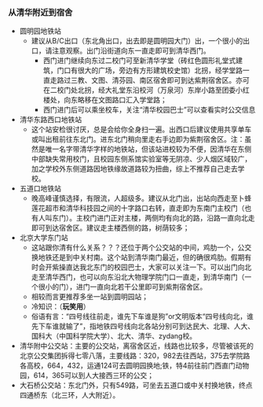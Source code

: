### 从清华附近到宿舍

- 圆明园地铁站
    - 建议从B/C出口（东北角出口，出去即是圆明园大门）出，一个很小的出口，请注意观察。出门沿街道向东一直走即可到清华西门。
        - 西门进门继续向东过二校门可至新清华学堂（砖红色圆形礼堂式建筑，门口有很大的广场，旁边有方形建筑校史馆）北拐，经学堂路一直走路过三教、文图、清芬园、南区宿舍即可到达紫荆宿舍区。亦可在二校门处北拐，经大礼堂东沿校河（万泉河）东岸小路至团委小红楼处，向东略移在文图路口汇入学堂路；
        - 西门进门后可以乘坐校车，关注“清华校园巴士”可以查看实时公交信息
- 清华东路西口地铁站
    - 这个站安检很讨厌，总是会给你全身扫一遍。出西口后建议使用共享单车或叫出租前往东北门。进东北门稍向里走右手边即为紫荆宿舍区。注：虽然是唯一名字带清华字样的地铁站，但该站进校较为不便，因清华在东侧中部缺失常用校门，且校园东侧系馆实验室等无阴凉、少人烟区域较广，加之学校外东侧道路因地铁缘故道路较为扭曲，综上不推荐自己走去学校。
- 五道口地铁站
    - 晚高峰谨慎选择，有限流，人超级多。建议从北门出，出站向西走至卜蜂莲花超市和清华科技园之间的十字路口右转，直走即为东南门主校门（也有人叫东门）。主校门进门正对主楼，两侧均有向北的路，沿路一直向北走即可到达宿舍区。建议走主楼西侧的路，树荫较多；
- 北京大学东门站
    - 这站跟你清有什么关系？？？还位于两个公交站的中间，鸡肋一个，公交换地铁还是到中关村南。这个站到清华南门最近，但的确很鸡肋。假期有时会开紫操直达我北东门的校园巴士，大家可以关注一下。可以出门向北走至清华西门，也可以向东沿北大物理学院门口一直走，到清华南门（一个很小的门），进门一直向北若干公里即可到紫荆宿舍区。
    - 相较而言更推荐多坐一站到圆明园站；
    - 冷知识：（**玩笑用**）
    - 俗语有言：“四号线往前走，谁先下车谁是狗”or文明版本“四号线向北，谁先下车谁就输了”，指地铁四号线向北各站分别可到达民大、北理、人大、国科大（中国科学院大学）、北大、清华、zydang校。
- 清华附中公交站：主要的公交站，离宿舍区近，线路也比较多，尽管被该死的北京公交集团拆得七零八落，主要线路：320，982去往西站，375去学院路各高校，664，432，运通124可去圆明园换地;铁，特4前往前门西直门动物园，614，365可以到人大接西三环的公交；
- 大石桥公交站：东北门外，只有549路，可坐去五道口或中关村换地铁，终点四通桥东（北三环，人大附近）。